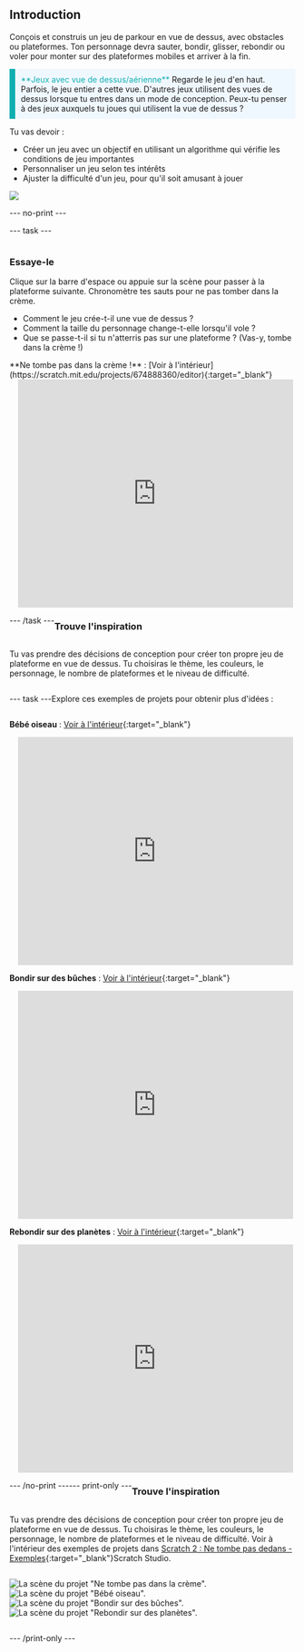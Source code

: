 ## Introduction

Conçois et construis un jeu de parkour en vue de dessus, avec obstacles ou plateformes. Ton personnage devra sauter, bondir, glisser, rebondir ou voler pour monter sur des plateformes mobiles et arriver à la fin.

<p style="border-left: solid; border-width:10px; border-color: #0faeb0; background-color: aliceblue; padding: 10px;">
<span style="color: #0faeb0">**Jeux avec vue de dessus/aérienne**</span> Regarde le jeu d'en haut. Parfois, le jeu entier a cette vue. D'autres jeux utilisent des vues de dessus lorsque tu entres dans un mode de conception. Peux-tu penser à des jeux auxquels tu joues qui utilisent la vue de dessus ? 
</p>

Tu vas devoir :
+ Créer un jeu avec un objectif en utilisant un algorithme qui vérifie les conditions de jeu importantes
+ Personnaliser un jeu selon tes intérêts
+ Ajuster la difficulté d'un jeu, pour qu'il soit amusant à jouer

![](images/example-strip.png)

--- no-print ---

--- task ---

<div style="display: flex; flex-wrap: wrap">
<div style="flex-basis: 175px; flex-grow: 1">  

### Essaye-le 

Clique sur la barre d'espace ou appuie sur la scène pour passer à la plateforme suivante. Chronomètre tes sauts pour ne pas tomber dans la crème.

+ Comment le jeu crée-t-il une vue de dessus ? 
+ Comment la taille du personnage change-t-elle lorsqu'il vole ? 
+ Que se passe-t-il si tu n'atterris pas sur une plateforme ? (Vas-y, tombe dans la crème !)

</div>

<div>
**Ne tombe pas dans la crème !** : [Voir à l'intérieur](https://scratch.mit.edu/projects/674888360/editor){:target="_blank"}
<div class="scratch-preview" style="margin-left: 15px;">
  <iframe allowtransparency="true" width="485" height="402" src="https://scratch.mit.edu/projects/embed/674888360/?autostart=false" frameborder="0"></iframe>
</div>

</div>

--- /task ---

### Trouve l'inspiration

Tu vas prendre des décisions de conception pour créer ton propre jeu de plateforme en vue de dessus. Tu choisiras le thème, les couleurs, le personnage, le nombre de plateformes et le niveau de difficulté.

--- task ---

Explore ces exemples de projets pour obtenir plus d'idées :

**Bébé oiseau** : [Voir à l'intérieur](https://scratch.mit.edu/projects/674888783/editor){:target="_blank"}
<div class="scratch-preview" style="margin-left: 15px;">
  <iframe allowtransparency="true" width="485" height="402" src="https://scratch.mit.edu/projects/embed/674888783/?autostart=false" frameborder="0"></iframe>
</div>

**Bondir sur des bûches** : [Voir à l'intérieur](https://scratch.mit.edu/projects/674889067/editor){:target="_blank"}
<div class="scratch-preview" style="margin-left: 15px;">
  <iframe allowtransparency="true" width="485" height="402" src="https://scratch.mit.edu/projects/embed/674889067/?autostart=false" frameborder="0"></iframe>
</div>

**Rebondir sur des planètes** : [Voir à l'intérieur](https://scratch.mit.edu/projects/674889414/editor){:target="_blank"}
<div class="scratch-preview" style="margin-left: 15px;">
  <iframe allowtransparency="true" width="485" height="402" src="https://scratch.mit.edu/projects/embed/674889414/?autostart=false" frameborder="0"></iframe>
</div>

--- /no-print ---

--- print-only ---

### Trouve l'inspiration

Tu vas prendre des décisions de conception pour créer ton propre jeu de plateforme en vue de dessus. Tu choisiras le thème, les couleurs, le personnage, le nombre de plateformes et le niveau de difficulté. Voir à l'intérieur des exemples de projets dans [Scratch 2 : Ne tombe pas dedans - Exemples](https://scratch.mit.edu/studios/29599110/){:target="_blank"}Scratch Studio.

![La scène du projet "Ne tombe pas dans la crème".](images/custard.png) ![La scène du projet "Bébé oiseau".](images/bird.png) ![La scène du projet "Bondir sur des bûches".](images/frog.png) ![La scène du projet "Rebondir sur des planètes".](images/space.png)

--- /print-only ---

 
